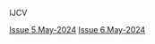 IJCV

[Issue 5.May-2024](https://github.com/Paper2Chinese/Paper2Chinese/tree/main/Journals/IJCV/Issue%205%20May%202024)
[Issue 6.May-2024]()
